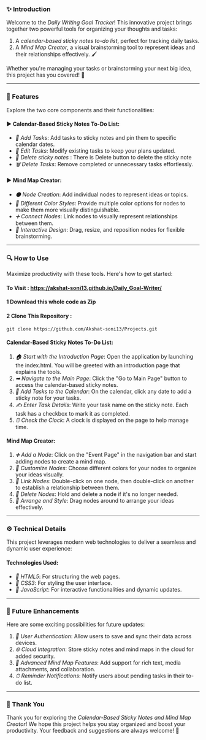### ✨ Introduction
Welcome to the *Daily Writing Goal Tracker*! This innovative project brings together two powerful tools for organizing your thoughts and tasks:
1. A *calendar-based sticky notes to-do list*, perfect for tracking daily tasks.
2. A *Mind Map Creator*, a visual brainstorming tool to represent ideas and their relationships effectively. 🖌

Whether you're managing your tasks or brainstorming your next big idea, this project has you covered! 🌟

---

### 🔧 Features
Explore the two core components and their functionalities:

#### ▶ Calendar-Based Sticky Notes To-Do List:
- *🔄 Add Tasks*: Add tasks to sticky notes and pin them to specific calendar dates.
- *🔀 Edit Tasks*: Modify existing tasks to keep your plans updated.
- *🔁 Delete sticky notes* : There is Delete button to delete the sticky note
- *🗑 Delete Tasks*: Remove completed or unnecessary tasks effortlessly.

#### ▶ Mind Map Creator:
- *⚫ Node Creation*: Add individual nodes to represent ideas or topics.
- *💚 Different Color Styles*: Provide multiple color options for nodes to make them more visually distinguishable.
- *➕ Connect Nodes*: Link nodes to visually represent relationships between them.
- *🔧 Interactive Design*: Drag, resize, and reposition nodes for flexible brainstorming.

---

### 🔍 How to Use
Maximize productivity with these tools. Here's how to get started:

#### To Visit : https://akshat-soni13.github.io/Daily_Goal-Writer/
#### 1 Download this whole code as Zip
#### 2 Clone This Repository :
    git clone https://github.com/Akshat-soni13/Projects.git
            

#### Calendar-Based Sticky Notes To-Do List:
1. *🏠 Start with the Introduction Page*: Open the application by launching the index.html. You will be greeted with an introduction page that explains the tools.
2. *➡ Navigate to the Main Page*: Click the "Go to Main Page" button to access the calendar-based sticky notes.
3. *📅 Add Tasks to the Calendar*: On the calendar, click any date to add a sticky note for your tasks.
4. *✍ Enter Task Details*: Write your task name on the sticky note. Each task has a checkbox to mark it as completed.
5. *⏰ Check the Clock*: A clock is displayed on the page to help manage time.

#### Mind Map Creator:
1. *➕ Add a Node*: Click on the "Event Page" in the navigation bar and start adding nodes to create a mind map.
2. *🔧 Customize Nodes*: Choose different colors for your nodes to organize your ideas visually.
3. *🔄 Link Nodes*: Double-click on one node, then double-click on another to establish a relationship between them.
4. *🔢 Delete Nodes*: Hold and delete a node if it's no longer needed.
5. *🎨 Arrange and Style*: Drag nodes around to arrange your ideas effectively.

---

### ⚙ Technical Details
This project leverages modern web technologies to deliver a seamless and dynamic user experience:

#### Technologies Used:
- *🔄 HTML5*: For structuring the web pages.
- *🔨 CSS3*: For styling the user interface.
- *🔬 JavaScript*: For interactive functionalities and dynamic updates.

---

### 🚀 Future Enhancements
Here are some exciting possibilities for future updates:

1. *🔐 User Authentication*: Allow users to save and sync their data across devices.
2. *🌐 Cloud Integration*: Store sticky notes and mind maps in the cloud for added security.
3. *🔧 Advanced Mind Map Features*: Add support for rich text, media attachments, and collaboration.
4. *⏰ Reminder Notifications*: Notify users about pending tasks in their to-do list.

---

### 🌟 Thank You
Thank you for exploring the *Calendar-Based Sticky Notes and Mind Map Creator*! We hope this project helps you stay organized and boost your productivity. Your feedback and suggestions are always welcome! 🎉
